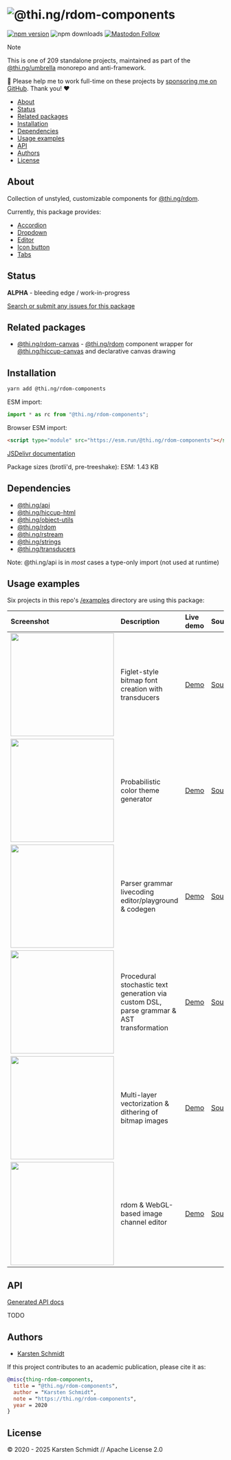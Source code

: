 <!-- This file is generated - DO NOT EDIT! -->
<!-- Please see: https://github.com/thi-ng/umbrella/blob/develop/CONTRIBUTING.md#changes-to-readme-files -->
# ![@thi.ng/rdom-components](https://raw.githubusercontent.com/thi-ng/umbrella/develop/assets/banners/thing-rdom-components.svg?23b341f1)

[![npm version](https://img.shields.io/npm/v/@thi.ng/rdom-components.svg)](https://www.npmjs.com/package/@thi.ng/rdom-components)
![npm downloads](https://img.shields.io/npm/dm/@thi.ng/rdom-components.svg)
[![Mastodon Follow](https://img.shields.io/mastodon/follow/109331703950160316?domain=https%3A%2F%2Fmastodon.thi.ng&style=social)](https://mastodon.thi.ng/@toxi)

> [!NOTE]
> This is one of 209 standalone projects, maintained as part
> of the [@thi.ng/umbrella](https://github.com/thi-ng/umbrella/) monorepo
> and anti-framework.
>
> 🚀 Please help me to work full-time on these projects by [sponsoring me on
> GitHub](https://github.com/sponsors/postspectacular). Thank you! ❤️

- [About](#about)
- [Status](#status)
- [Related packages](#related-packages)
- [Installation](#installation)
- [Dependencies](#dependencies)
- [Usage examples](#usage-examples)
- [API](#api)
- [Authors](#authors)
- [License](#license)

## About

Collection of unstyled, customizable components for [@thi.ng/rdom](https://github.com/thi-ng/umbrella/tree/develop/packages/rdom).

Currently, this package provides:

- [Accordion](https://github.com/thi-ng/umbrella/tree/develop/packages/rdom-components/src/accordion.ts)
- [Dropdown](https://github.com/thi-ng/umbrella/tree/develop/packages/rdom-components/src/dropdown.ts)
- [Editor](https://github.com/thi-ng/umbrella/tree/develop/packages/rdom-components/src/editor.ts)
- [Icon button](https://github.com/thi-ng/umbrella/tree/develop/packages/rdom-components/src/icon-button.rs)
- [Tabs](https://github.com/thi-ng/umbrella/tree/develop/packages/rdom-components/src/tabs.ts)

## Status

**ALPHA** - bleeding edge / work-in-progress

[Search or submit any issues for this package](https://github.com/thi-ng/umbrella/issues?q=%5Brdom-components%5D+in%3Atitle)

## Related packages

- [@thi.ng/rdom-canvas](https://github.com/thi-ng/umbrella/tree/develop/packages/rdom-canvas) - [@thi.ng/rdom](https://github.com/thi-ng/umbrella/tree/develop/packages/rdom) component wrapper for [@thi.ng/hiccup-canvas](https://github.com/thi-ng/umbrella/tree/develop/packages/hiccup-canvas) and declarative canvas drawing

## Installation

```bash
yarn add @thi.ng/rdom-components
```

ESM import:

```ts
import * as rc from "@thi.ng/rdom-components";
```

Browser ESM import:

```html
<script type="module" src="https://esm.run/@thi.ng/rdom-components"></script>
```

[JSDelivr documentation](https://www.jsdelivr.com/)

Package sizes (brotli'd, pre-treeshake): ESM: 1.43 KB

## Dependencies

- [@thi.ng/api](https://github.com/thi-ng/umbrella/tree/develop/packages/api)
- [@thi.ng/hiccup-html](https://github.com/thi-ng/umbrella/tree/develop/packages/hiccup-html)
- [@thi.ng/object-utils](https://github.com/thi-ng/umbrella/tree/develop/packages/object-utils)
- [@thi.ng/rdom](https://github.com/thi-ng/umbrella/tree/develop/packages/rdom)
- [@thi.ng/rstream](https://github.com/thi-ng/umbrella/tree/develop/packages/rstream)
- [@thi.ng/strings](https://github.com/thi-ng/umbrella/tree/develop/packages/strings)
- [@thi.ng/transducers](https://github.com/thi-ng/umbrella/tree/develop/packages/transducers)

Note: @thi.ng/api is in _most_ cases a type-only import (not used at runtime)

## Usage examples

Six projects in this repo's
[/examples](https://github.com/thi-ng/umbrella/tree/develop/examples)
directory are using this package:

| Screenshot                                                                                                                 | Description                                                                              | Live demo                                                 | Source                                                                                 |
|:---------------------------------------------------------------------------------------------------------------------------|:-----------------------------------------------------------------------------------------|:----------------------------------------------------------|:---------------------------------------------------------------------------------------|
| <img src="https://raw.githubusercontent.com/thi-ng/umbrella/develop/assets/examples/bitmap-font.gif" width="240"/>         | Figlet-style bitmap font creation with transducers                                       | [Demo](https://demo.thi.ng/umbrella/bitmap-font/)         | [Source](https://github.com/thi-ng/umbrella/tree/develop/examples/bitmap-font)         |
| <img src="https://raw.githubusercontent.com/thi-ng/umbrella/develop/assets/examples/color-themes.png" width="240"/>        | Probabilistic color theme generator                                                      | [Demo](https://demo.thi.ng/umbrella/color-themes/)        | [Source](https://github.com/thi-ng/umbrella/tree/develop/examples/color-themes)        |
| <img src="https://raw.githubusercontent.com/thi-ng/umbrella/develop/assets/examples/parse-playground.png" width="240"/>    | Parser grammar livecoding editor/playground & codegen                                    | [Demo](https://demo.thi.ng/umbrella/parse-playground/)    | [Source](https://github.com/thi-ng/umbrella/tree/develop/examples/parse-playground)    |
| <img src="https://raw.githubusercontent.com/thi-ng/umbrella/develop/assets/examples/procedural-text.jpg" width="240"/>     | Procedural stochastic text generation via custom DSL, parse grammar & AST transformation | [Demo](https://demo.thi.ng/umbrella/procedural-text/)     | [Source](https://github.com/thi-ng/umbrella/tree/develop/examples/procedural-text)     |
| <img src="https://raw.githubusercontent.com/thi-ng/umbrella/develop/assets/examples/trace-bitmap.jpg" width="240"/>        | Multi-layer vectorization & dithering of bitmap images                                   | [Demo](https://demo.thi.ng/umbrella/trace-bitmap/)        | [Source](https://github.com/thi-ng/umbrella/tree/develop/examples/trace-bitmap)        |
| <img src="https://raw.githubusercontent.com/thi-ng/umbrella/develop/assets/examples/webgl-channel-mixer.jpg" width="240"/> | rdom & WebGL-based image channel editor                                                  | [Demo](https://demo.thi.ng/umbrella/webgl-channel-mixer/) | [Source](https://github.com/thi-ng/umbrella/tree/develop/examples/webgl-channel-mixer) |

## API

[Generated API docs](https://docs.thi.ng/umbrella/rdom-components/)

TODO

## Authors

- [Karsten Schmidt](https://thi.ng)

If this project contributes to an academic publication, please cite it as:

```bibtex
@misc{thing-rdom-components,
  title = "@thi.ng/rdom-components",
  author = "Karsten Schmidt",
  note = "https://thi.ng/rdom-components",
  year = 2020
}
```

## License

&copy; 2020 - 2025 Karsten Schmidt // Apache License 2.0
